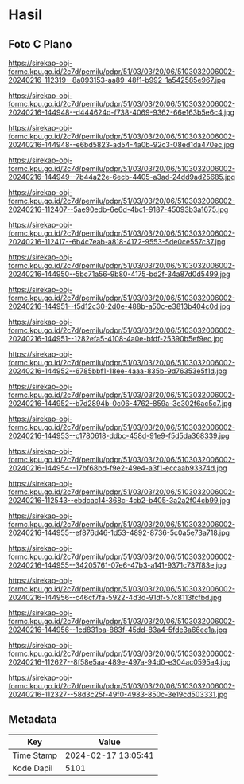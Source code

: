 # Hasil

## Foto C Plano

https://sirekap-obj-formc.kpu.go.id/2c7d/pemilu/pdpr/51/03/03/20/06/5103032006002-20240216-112319--8a093153-aa89-48f1-b992-1a542585e967.jpg

https://sirekap-obj-formc.kpu.go.id/2c7d/pemilu/pdpr/51/03/03/20/06/5103032006002-20240216-144948--d444624d-f738-4069-9362-66e163b5e6c4.jpg

https://sirekap-obj-formc.kpu.go.id/2c7d/pemilu/pdpr/51/03/03/20/06/5103032006002-20240216-144948--e6bd5823-ad54-4a0b-92c3-08ed1da470ec.jpg

https://sirekap-obj-formc.kpu.go.id/2c7d/pemilu/pdpr/51/03/03/20/06/5103032006002-20240216-144949--7b44a22e-6ecb-4405-a3ad-24dd9ad25685.jpg

https://sirekap-obj-formc.kpu.go.id/2c7d/pemilu/pdpr/51/03/03/20/06/5103032006002-20240216-112407--5ae90edb-6e6d-4bc1-9187-45093b3a1675.jpg

https://sirekap-obj-formc.kpu.go.id/2c7d/pemilu/pdpr/51/03/03/20/06/5103032006002-20240216-112417--6b4c7eab-a818-4172-9553-5de0ce557c37.jpg

https://sirekap-obj-formc.kpu.go.id/2c7d/pemilu/pdpr/51/03/03/20/06/5103032006002-20240216-144950--5bc71a56-9b80-4175-bd2f-34a87d0d5499.jpg

https://sirekap-obj-formc.kpu.go.id/2c7d/pemilu/pdpr/51/03/03/20/06/5103032006002-20240216-144951--f5d12c30-2d0e-488b-a50c-e3813b404c0d.jpg

https://sirekap-obj-formc.kpu.go.id/2c7d/pemilu/pdpr/51/03/03/20/06/5103032006002-20240216-144951--1282efa5-4108-4a0e-bfdf-25390b5ef9ec.jpg

https://sirekap-obj-formc.kpu.go.id/2c7d/pemilu/pdpr/51/03/03/20/06/5103032006002-20240216-144952--6785bbf1-18ee-4aaa-835b-9d76353e5f1d.jpg

https://sirekap-obj-formc.kpu.go.id/2c7d/pemilu/pdpr/51/03/03/20/06/5103032006002-20240216-144952--b7d2894b-0c06-4762-859a-3e302f6ac5c7.jpg

https://sirekap-obj-formc.kpu.go.id/2c7d/pemilu/pdpr/51/03/03/20/06/5103032006002-20240216-144953--c1780618-ddbc-458d-91e9-f5d5da368339.jpg

https://sirekap-obj-formc.kpu.go.id/2c7d/pemilu/pdpr/51/03/03/20/06/5103032006002-20240216-144954--17bf68bd-f9e2-49e4-a3f1-eccaab93374d.jpg

https://sirekap-obj-formc.kpu.go.id/2c7d/pemilu/pdpr/51/03/03/20/06/5103032006002-20240216-112543--ebdcac14-368c-4cb2-b405-3a2a2f04cb99.jpg

https://sirekap-obj-formc.kpu.go.id/2c7d/pemilu/pdpr/51/03/03/20/06/5103032006002-20240216-144955--ef876d46-1d53-4892-8736-5c0a5e73a718.jpg

https://sirekap-obj-formc.kpu.go.id/2c7d/pemilu/pdpr/51/03/03/20/06/5103032006002-20240216-144955--34205761-07e6-47b3-a141-9371c737f83e.jpg

https://sirekap-obj-formc.kpu.go.id/2c7d/pemilu/pdpr/51/03/03/20/06/5103032006002-20240216-144956--c46cf7fa-5922-4d3d-91df-57c8113fcfbd.jpg

https://sirekap-obj-formc.kpu.go.id/2c7d/pemilu/pdpr/51/03/03/20/06/5103032006002-20240216-144956--1cd831ba-883f-45dd-83a4-5fde3a66ec1a.jpg

https://sirekap-obj-formc.kpu.go.id/2c7d/pemilu/pdpr/51/03/03/20/06/5103032006002-20240216-112627--8f58e5aa-489e-497a-94d0-e304ac0595a4.jpg

https://sirekap-obj-formc.kpu.go.id/2c7d/pemilu/pdpr/51/03/03/20/06/5103032006002-20240216-112327--58d3c25f-49f0-4983-850c-3e19cd503331.jpg


## Metadata

| Key        | Value               |
| ---------- | ------------------- |
| Time Stamp | 2024-02-17 13:05:41 |
| Kode Dapil | 5101                |



